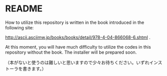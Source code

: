 README
=================

How to utilize this repository is written in the book introduced
in the following site:

http://ascii.asciimw.jp/books/books/detail/978-4-04-866068-6.shtml .

At this moment, you will have much difficulty to utilize the codes in this repository
without the book. The installer will be prepared soon.

（本がないと使うのは難しいと思いますので少々お待ちください。いずれインストーラを書きます。）

